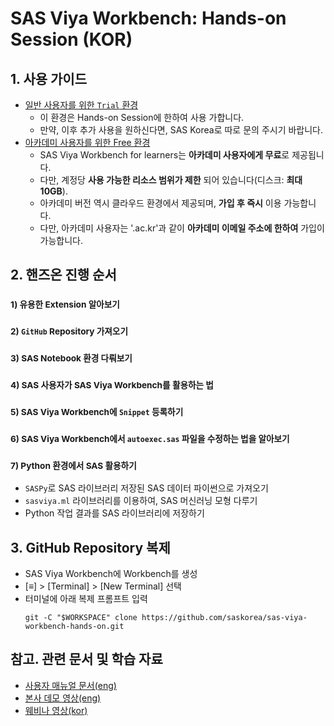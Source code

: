 # **SAS Viya Workbench: Hands-on Session (KOR)**

## **1. 사용 가이드**

- [일반 사용자를 위한 `Trial` 환경](https://engage-wmt001.workbench.sas.com)
  - 이 환경은 Hands-on Session에 한하여 사용 가합니다.
  - 만약, 이후 추가 사용을 원하신다면, SAS Korea로 따로 문의 주시기 바랍니다.
- [아카데미 사용자를 위한 Free 환경](https://www.sas.com/en_us/software/viya-workbench-for-learners.html)
  - SAS Viya Workbench for learners는 **아카데미 사용자에게 무료**로 제공됩니다.
  - 다만, 계정당 **사용 가능한 리소스 범위가 제한** 되어 있습니다(디스크: **최대 10GB**).
  - 아카데미 버전 역시 클라우드 환경에서 제공되며, **가입 후 즉시** 이용 가능합니다.
  - 다만, 아카데미 사용자는 '.ac.kr'과 같이 **아카데미 이메일 주소에 한하여** 가입이 가능합니다.


## **2. 핸즈온 진행 순서**
### <small> 1) 유용한 Extension 알아보기 </small>
### <small> 2) `GitHub` Repository 가져오기 </small>
### <small> 3) SAS Notebook 환경 다뤄보기 </small>
### <small> 4) SAS 사용자가 SAS Viya Workbench를 활용하는 법 </small>
### <small> 5) SAS Viya Workbench에 `Snippet` 등록하기 </small>
### <small> 6) SAS Viya Workbench에서 `autoexec.sas` 파일을 수정하는 법을 알아보기 </small>
### <small> 7) Python 환경에서 SAS 활용하기 </small>
  - `SASPy`로 SAS 라이브러리 저장된 SAS 데이터 파이썬으로 가져오기
  - `sasviya.ml` 라이브러리를 이용하여, SAS 머신러닝 모형 다루기
  - Python 작업 결과를 SAS 라이브러리에 저장하기


## **3. GitHub Repository 복제**
 - SAS Viya Workbench에 Workbench를 생성
 - [≡] > [Terminal] > [New Terminal] 선택
 - 터미널에 아래 복제 프롬프트 입력
    ```
    git -C "$WORKSPACE" clone https://github.com/saskorea/sas-viya-workbench-hands-on.git
    ```


## **참고. 관련 문서 및 학습 자료**

- [사용자 매뉴얼 문서(eng)](https://documentation.sas.com/doc/en/workbenchcdc/v_001/workbenchwlcm/home.htm)
- [본사 데모 영상(eng)](https://www.youtube.com/playlist?list=PLVV6eZFA22QzkSYKD4vbZFkq3VYDWvcb_)
- [웨비나 영상(kor)](https://www.sas.com/ko_kr/events/2024/idg-workbench-webinar.html)
